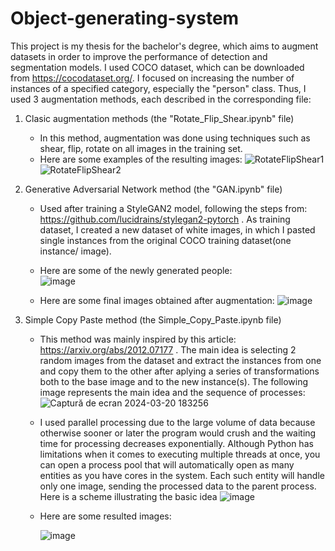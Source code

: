 # Object-generating-system

  This project is my thesis for the bachelor's degree, which aims to augment datasets in order to improve the performance of detection and segmentation models. 
  I used COCO dataset, which can be downloaded from https://cocodataset.org/. I focused on increasing the number of instances of a specified category, especially the "person" class. Thus, I used 3 augmentation methods, each described in the corresponding file: 
  
  1) Clasic augmentation methods (the "Rotate_Flip_Shear.ipynb" file)   
     - In this method, augmentation was done using techniques such as shear, flip, rotate on all images in the training set.
     - Here are some examples of the resulting images:
![RotateFlipShear1](https://github.com/RalucaVidrasc/Object-generating-system/assets/105721568/83588049-43bf-4601-a3be-782cb74c4aee)
![RotateFlipShear2](https://github.com/RalucaVidrasc/Object-generating-system/assets/105721568/f604c0f0-10f8-42b2-9b4e-6cbfef8eef1c)

  2) Generative Adversarial Network method (the "GAN.ipynb" file)
     - Used after training a StyleGAN2 model, following the steps from: https://github.com/lucidrains/stylegan2-pytorch . As training dataset, I created a new dataset of white images, in which I pasted single instances from the original COCO training dataset(one instance/ image).
     - Here are some of the newly generated people:   
![image](https://github.com/RalucaVidrasc/Object-generating-system/assets/105721568/ce6bf60d-11d0-495f-8fe5-7ffafe867fea)

     - Here are some final images obtained after augmentation: 
![image](https://github.com/RalucaVidrasc/Object-generating-system/assets/105721568/37bb6864-db75-4d6a-a6d5-5f04a320a9bd)

  3) Simple Copy Paste method (the Simple_Copy_Paste.ipynb file)
     - This method was mainly inspired by this article: https://arxiv.org/abs/2012.07177 . The main idea is selecting 2 random images from the dataset and extract the instances from one and copy them to the other after aplying a series of transformations both to the base image and to the new instance(s). The following image represents the main idea and the sequence of processes:![Captură de ecran 2024-03-20 183256](https://github.com/RalucaVidrasc/Object-generating-system/assets/105721568/6dab0fb6-0b9d-4602-876d-4f53e48473ba)

     - I used parallel processing due to the large volume of data because otherwise sooner or later the program would crush and the waiting time for processing decreases exponentially. Although Python has limitations when it comes to executing multiple threads at once, you can open a process pool that will automatically open as many entities as you have cores in the system. Each such entity will handle only one image, sending the processed data to the parent process. Here is a scheme illustrating the basic idea
       ![image](https://github.com/RalucaVidrasc/Object-generating-system/assets/105721568/cea013d4-321e-4dc1-b03d-65bd36cec261)
 
     -  Here are some resulted images:
       
        ![image](https://github.com/RalucaVidrasc/Object-generating-system/assets/105721568/51ce5ccb-1600-4156-9ad7-359ea6567f1d)
